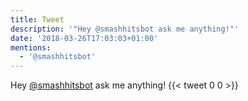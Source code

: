 ```yaml
---
title: Tweet
description: '"Hey @smashhitsbot ask me anything!"'
date: '2018-03-26T17:03:03+01:00'
mentions:
  - '@smashhitsbot'
---
```

Hey [@smashhitsbot](https://twitter.com/@smashhitsbot) ask me anything!
      {{< tweet 0 0 >}}
    
